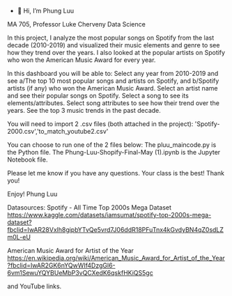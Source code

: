 - 👋 Hi, I’m Phung Luu

MA 705, Professor Luke Cherveny
Data Science

In this project, I analyze the most popular songs on Spotify from the last decade (2010-2019) and visualized their music elements and genre to see how they trend over the years. I also looked at the popular artists on Spotify who won the American Music Award for every year. 

In this dashboard you will be able to:
Select any year from 2010-2019 and see a/The top 10 most popular songs and artists on Spotify, and b/Spotify artists (if any) who won the American Music Award. 
Select an artist name and see their popular songs on Spotify.
Select a song to see its elements/attributes.
Select song attributes to see how their trend over the years.
See the top 3 music trends in the past decade.

You will need to import 2 .csv files (both attached in the project):
'Spotify-2000.csv','to_match_youtube2.csv'

You can choose to run one of the 2 files below:
The pluu_maincode.py is the Python file.
The Phung-Luu-Shopify-Final-May (1).ipynb is the Jupyter Notebook file.

Please let me know if you have any questions. Your class is the best! Thank you!

Enjoy!
Phung Luu


Datasources: 
Spotify - All Time Top 2000s Mega Dataset
https://www.kaggle.com/datasets/iamsumat/spotify-top-2000s-mega-dataset?fbclid=IwAR28Vxlh8gipbYTvQe5vrd7J06ddR18PFuTnx4kGvdyBN4qZ0sdLZm0L-eU

American Music Award for Artist of the Year
https://en.wikipedia.org/wiki/American_Music_Award_for_Artist_of_the_Year?fbclid=IwAR2GK6nYQwWIf4DzgGl6-6vm1SewuYQYBUeMbP3vQCXedK6qskfHKiQS5gc

and YouTube links.
<!---
pluu1503/pluu1503 is a ✨ special ✨ repository because its `README.md` (this file) appears on your GitHub profile.
You can click the Preview link to take a look at your changes.
--->
